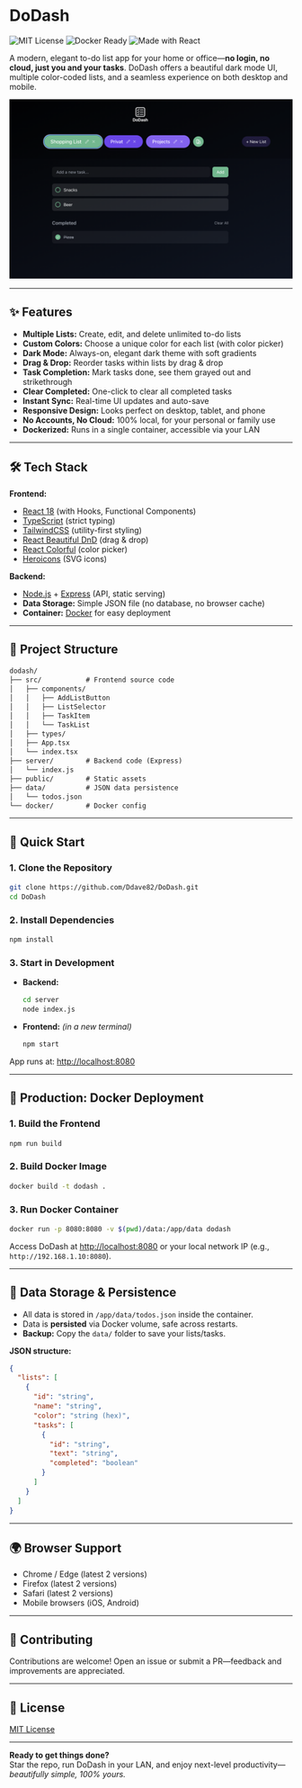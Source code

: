 # DoDash

![MIT License](https://img.shields.io/badge/License-MIT-blue.svg)
![Docker Ready](https://img.shields.io/badge/Docker-Ready-blue)
![Made with React](https://img.shields.io/badge/Made%20with-React-61DAFB?logo=react&logoColor=white)

A modern, elegant to-do list app for your home or office—**no login, no cloud, just you and your tasks**. DoDash offers a beautiful dark mode UI, multiple color-coded lists, and a seamless experience on both desktop and mobile.

<div align="center">
  <img src="./assets/Screenshot.png" alt="DoDash Screenshot" width="600" />
</div>

---

## ✨ Features

- **Multiple Lists:** Create, edit, and delete unlimited to-do lists
- **Custom Colors:** Choose a unique color for each list (with color picker)
- **Dark Mode:** Always-on, elegant dark theme with soft gradients
- **Drag & Drop:** Reorder tasks within lists by drag & drop
- **Task Completion:** Mark tasks done, see them grayed out and strikethrough
- **Clear Completed:** One-click to clear all completed tasks
- **Instant Sync:** Real-time UI updates and auto-save
- **Responsive Design:** Looks perfect on desktop, tablet, and phone
- **No Accounts, No Cloud:** 100% local, for your personal or family use
- **Dockerized:** Runs in a single container, accessible via your LAN

---

## 🛠️ Tech Stack

**Frontend:**  
- [React 18](https://react.dev/) (with Hooks, Functional Components)
- [TypeScript](https://www.typescriptlang.org/) (strict typing)
- [TailwindCSS](https://tailwindcss.com/) (utility-first styling)
- [React Beautiful DnD](https://github.com/atlassian/react-beautiful-dnd) (drag & drop)
- [React Colorful](https://omgovich.github.io/react-colorful/) (color picker)
- [Heroicons](https://heroicons.com/) (SVG icons)

**Backend:**  
- [Node.js](https://nodejs.org/) + [Express](https://expressjs.com/) (API, static serving)
- **Data Storage:** Simple JSON file (no database, no browser cache)
- **Container:** [Docker](https://www.docker.com/) for easy deployment

---

## 📂 Project Structure

```
dodash/
├── src/           # Frontend source code
│   ├── components/
│   │   ├── AddListButton
│   │   ├── ListSelector
│   │   ├── TaskItem
│   │   └── TaskList
│   ├── types/
│   ├── App.tsx
│   └── index.tsx
├── server/        # Backend code (Express)
│   └── index.js
├── public/        # Static assets
├── data/          # JSON data persistence
│   └── todos.json
└── docker/        # Docker config
```

---

## 🚀 Quick Start

### 1. **Clone the Repository**
```bash
git clone https://github.com/Ddave82/DoDash.git
cd DoDash
```

### 2. **Install Dependencies**
```bash
npm install
```

### 3. **Start in Development**
- **Backend:**  
  ```bash
  cd server
  node index.js
  ```
- **Frontend:** *(in a new terminal)*  
  ```bash
  npm start
  ```

App runs at: [http://localhost:8080](http://localhost:8080)

---

## 🐳 Production: Docker Deployment

### 1. **Build the Frontend**
```bash
npm run build
```

### 2. **Build Docker Image**
```bash
docker build -t dodash .
```

### 3. **Run Docker Container**
```bash
docker run -p 8080:8080 -v $(pwd)/data:/app/data dodash
```

Access DoDash at [http://localhost:8080](http://localhost:8080) or your local network IP (e.g., `http://192.168.1.10:8080`).

---

## 💾 Data Storage & Persistence

- All data is stored in `/app/data/todos.json` inside the container.
- Data is **persisted** via Docker volume, safe across restarts.
- **Backup:** Copy the `data/` folder to save your lists/tasks.

**JSON structure:**
```json
{
  "lists": [
    {
      "id": "string",
      "name": "string",
      "color": "string (hex)",
      "tasks": [
        {
          "id": "string",
          "text": "string",
          "completed": "boolean"
        }
      ]
    }
  ]
}
```

---

## 🌍 Browser Support

- Chrome / Edge (latest 2 versions)
- Firefox (latest 2 versions)
- Safari (latest 2 versions)
- Mobile browsers (iOS, Android)

---

## 🤝 Contributing

Contributions are welcome! Open an issue or submit a PR—feedback and improvements are appreciated.

---

## 📄 License

[MIT License](LICENSE)

---

**Ready to get things done?**  
Star the repo, run DoDash in your LAN, and enjoy next-level productivity—*beautifully simple, 100% yours.*
